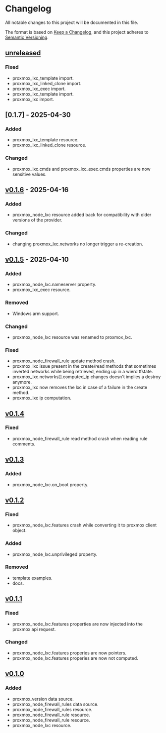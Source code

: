 # Changelog

All notable changes to this project will be documented in this file.

The format is based on [Keep a Changelog](https://keepachangelog.com/en/1.1.0/),
and this project adheres to [Semantic Versioning](https://semver.org/spec/v2.0.0.html).

## [unreleased]
### Fixed
- proxmox_lxc_template import.
- proxmox_lxc_linked_clone import.
- proxmox_lxc_exec import.
- proxmox_lxc_template import.
- proxmox_lxc import.

## [0.1.7] - 2025-04-30
### Added
- proxmox_lxc_template resource.
- proxmox_lxc_linked_clone resource.

### Changed
- proxmox_lxc.cmds and proxmox_lxc_exec.cmds properties are now sensitive values.

## [v0.1.6] - 2025-04-16
### Added
- proxmox_node_lxc resource added back for compatibility with older versions of the provider.

### Changed
- changing proxmox_lxc.networks no longer trigger a re-creation.

## [v0.1.5] - 2025-04-10
### Added
- proxmox_node_lxc.nameserver property.
- proxmox_lxc_exec resource.

### Removed
- Windows arm support.

### Changed
- proxmox_node_lxc resource was renamed to proxmox_lxc.

### Fixed
- proxmox_node_firewall_rule update method crash.
- proxmox_lxc issue present in the create/read methods that sometimes inverted networks while being retrieved, ending up in a wierd tfstate.
- proxmox_lxc.networks[].computed_ip changes doesn't implies a destroy anymore.
- proxmox_lxc now removes the lxc in case of a failure in the create method.
- proxmox_lxc ip computation.

## [v0.1.4]
### Fixed
- proxmox_node_firewall_rule read method crash when reading rule comments.

## [v0.1.3]
### Added
- proxmox_node_lxc.on_boot property.

## [v0.1.2]
### Fixed
- proxmox_node_lxc.features crash while converting it to proxmox client object.

### Added
- proxmox_node_lxc.unprivileged property.

### Removed
- template examples.
- docs.

## [v0.1.1]
### Fixed
- proxmox_node_lxc.features properties are now injected into the proxmox api request.

### Changed
- proxmox_node_lxc.features properies are now pointers.
- proxmox_node_lxc.features properies are now not computed.

## [v0.1.0]
### Added
- proxmox_version data source.
- proxmox_node_firewall_rules data source. 
- proxmox_node_firewall_rules resource. 
- proxmox_node_firewall_rule resource. 
- proxmox_node_firewall_rule resource. 
- proxmox_node_lxc resource.

[unreleased]: https://github.com/iolave/terraform-provider-proxmox/compare/v0.1.7...master
[v0.1.7]: https://github.com/iolave/terraform-provider-proxmox/releases/tag/v0.1.7
[v0.1.6]: https://github.com/iolave/terraform-provider-proxmox/releases/tag/v0.1.6
[v0.1.5]: https://github.com/iolave/terraform-provider-proxmox/releases/tag/v0.1.5
[v0.1.4]: https://github.com/iolave/terraform-provider-proxmox/releases/tag/v0.1.4
[v0.1.3]: https://github.com/iolave/terraform-provider-proxmox/releases/tag/v0.1.3
[v0.1.2]: https://github.com/iolave/terraform-provider-proxmox/releases/tag/v0.1.2
[v0.1.1]: https://github.com/iolave/terraform-provider-proxmox/releases/tag/v0.1.1
[v0.1.0]: https://github.com/iolave/terraform-provider-proxmox/releases/tag/v0.1.0
